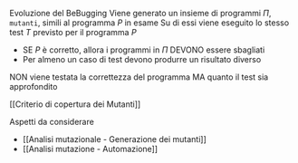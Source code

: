 Evoluzione del BeBugging
Viene generato un insieme di programmi $\Pi$, `mutanti`, simili al programma $P$ in esame
Su di essi viene eseguito lo stesso test $T$ previsto per il programma $P$
- SE $P$ è corretto, allora i programmi in $\Pi$ DEVONO essere sbagliati
- Per almeno un caso di test devono produrre un risultato diverso

NON viene testata la correttezza del programma MA quanto il test sia approfondito

[[Criterio di copertura dei Mutanti]]

Aspetti da considerare
- [[Analisi mutazionale - Generazione dei mutanti]]
- [[Analisi mutazione - Automazione]]